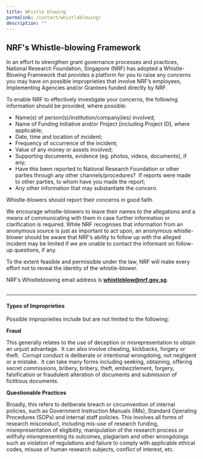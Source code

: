 ```yaml
---
title: Whistle blowing
permalink: /contact/whistleblowing/
description: ""
---
```

## NRF's Whistle-blowing Framework

In an effort to strengthen grant governance processes and practices, National Research Foundation, Singapore (NRF) has adopted a Whistle-Blowing Framework that provides a platform for you to raise any concerns you may have on possible improprieties that involve NRF’s employees, Implementing Agencies and/or Grantees funded directly by NRF.  
  
To enable NRF to effectively investigate your concerns, the following information should be provided, where possible:  
  
* Name(s) of person(s)/institution/company(ies) involved;&nbsp;  
* Name of Funding Initiative and/or Project \[including Project ID\], where applicable;  
* Date, time and location of incident;&nbsp;  
* Frequency of occurrence of the incident;  
* Value of any money or assets involved;&nbsp;  
* Supporting documents, evidence (eg. photos, videos, documents), if any;  
* Have this been reported to National Research Foundation or other parties through any other channels/procedures?&nbsp; If reports were made to other parties, to whom have you made the report;  
* Any other information that may substantiate the concern.  
  
Whistle-blowers should report their concerns in good faith.&nbsp;  
  
We encourage whistle-blowers to leave their names to the allegations and a means of communicating with them in case further information or clarification is required. While NRF recognises that information from an anonymous source is just as important to act upon, an anonymous whistle-blower should be aware that NRF’s ability to follow up with the alleged incident may be limited if we are unable to contact the informant on follow-up questions, if any.  
  
To the extent feasible and permissible under the law, NRF will make every effort not to reveal the identity of the whistle-blower.  
  
NRF’s Whistleblowing email address is  **[whistleblow@nrf.gov.sg](mailto:whistleblow@nrf.gov.sg)**.
<br>
<br>

---

#### Types of Improprieties

Possible improprieties include but are not limited to the following:  
  
**Fraud**

This generally relates to the use of deception or misrepresentation to obtain an unjust advantage.&nbsp; It can also involve cheating, kickbacks, forgery or theft.&nbsp; Corrupt conduct is deliberate or intentional wrongdoing, not negligent or a mistake.&nbsp; It can take many forms including seeking, obtaining, offering secret commissions, bribery, bribery, theft, embezzlement, forgery, falsification or fraudulent alteration of documents and submission of fictitious documents.  
  
**Questionable Practices**

Broadly, this refers to deliberate breach or circumvention of internal policies, such as Government Instruction Manuals (IMs), Standard Operating Procedures (SOPs) and internal staff policies. This involves all forms of research misconduct, including mis-use of research funding, misrepresentation of eligibility, manipulation of the research process or willfully misrepresenting its outcomes, plagiarism and other wrongdoings such as violation of regulations and failure to comply with applicable ethical codes, misuse of human research subjects, conflict of interest, etc.